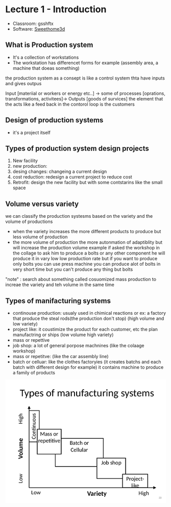 # Lecture 1 - Introduction 

* Classroom: gsshftx
* Software: [Sweethome3d](https://www.sweethome3d.com/)


## What is Production system

* It's a collection of workstations
* The workstation has differencet forms for example (assembly area, a machine that doeas something)

the production system as a consept is like a control system thta have inputs and gives outpus 

Input [materiial or workers or energy etc..] -> some of processes  [oprations, transformations, activitees]-> Outputs [goods of survices]
the element that the acts like a feed back in the contorol loop is the customers

## Design of production systems
 * it's a project itself

## Types of production system design projects

1. New facility
1. new production:
3. desing changes: changeing a current design
4. cost reduction: redesign a current project to reduce cost
5. Retrofit: design the new facility but with some contstarins like the small space

## Volume versus variety

we can classify the production systesms based on the variety and the volume of productions
* when the variety increases the more different products to produce but less volume of production
* the more volume of production the more autonmation of adaptiblity but will increase the production volume
example if asked the workshop in the collage to ask him to produce a bolts or any other component he will produce it in vary low low production rate
but if you want to produce only bolts you can use press machine you can produce alot of bolts in very short time but you can't produce any thing but bolts

"note" : search about something called cosuomized mass production to increae the variety and teh volume in the same time

## Types of manifacturing systems

* continouse production: usualy used in chimical reactions or ex: a factory that produce the steal rods(the production don't stop) (high volume and low variety)
* project like: it coustimize the product for each customer, etc the plan manufactring or ships (low volume high variety)
* mass or repettive
* job shop: a lot of general porpose machnines (like the colaage workshop)
* mass or repetitve: (like the car assembly line)
* batch or celluar:  like the clothes factoryies (it creates batchs and each batch with different design for example) it contains machine to produce a family of products


![alt text](image.png)